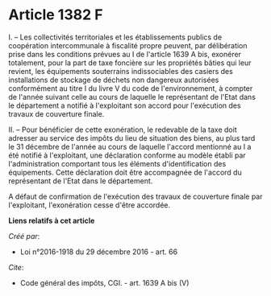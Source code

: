 # Article 1382 F

I. – Les collectivités territoriales et les établissements publics de coopération intercommunale à fiscalité propre peuvent,
par délibération prise dans les conditions prévues au I de l'article 1639 A bis, exonérer totalement, pour la part de taxe
foncière sur les propriétés bâties qui leur revient, les équipements souterrains indissociables des casiers des installations
de stockage de déchets non dangereux autorisées conformément au titre I du livre V du code de l'environnement, à compter de
l'année suivant celle au cours de laquelle le représentant de l'Etat dans le département a notifié à l'exploitant son accord
pour l'exécution des travaux de couverture finale. 

II. – Pour bénéficier de cette exonération, le redevable de la taxe doit adresser au service des impôts du lieu de situation
des biens, au plus tard le 31 décembre de l'année au cours de laquelle l'accord mentionné au I a été notifié à l'exploitant,
une déclaration conforme au modèle établi par l'administration comportant tous les éléments d'identification des équipements.
Cette déclaration doit être accompagnée de l'accord du représentant de l'Etat dans le département. 

A défaut de confirmation de l'exécution des travaux de couverture finale par l'exploitant, l'exonération cesse d'être
accordée.

**Liens relatifs à cet article**

_Créé par_:

  - Loi n°2016-1918 du 29 décembre 2016 - art. 66

_Cite_:

  - Code général des impôts, CGI. - art. 1639 A bis (V)
